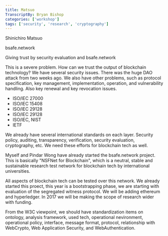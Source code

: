 ```yaml
---
title: Matsuo
TranscriptBy: Bryan Bishop
categories: ['workshop']
tags: ['security', 'research', 'cryptography']
---
```


Shinichiro Matsuo

bsafe.network

Giving trust by security evaluation and bsafe.network

This is a severe problem. How can we trust the output of blockchain technology? We have several security issues. There was the huge DAO attack from two weeks ago. We also have other problems, such as protocol specification, key management, implementation, operation, and vulnerability handling. Also key renewal and key revocation issues.

* ISO/IEC 27000
* ISO/IEC 15408
* ISO/IEC 29128
* ISO/IEC 29128
* ISO/IEC, NIST
* IETF

We already have several international standards on each layer. Security policy, auditing, transparency, verification, security evaluation, cryptography, etc. We need these efforts for blockchain tech as well.

Myself and Pindar Wong have already started the bsafe.network project. This is basically "NSFNet for Blockchain", which is a neutral, stable and sustainable research test network for blockchain tech by international universities.

All aspects of blockchain tech can be tested over this network. We already started this proect, this year is a bootstrapping phase, we are starting with evaluation of the segregated witness protocol. We will be adding ethereum and hyperledger. In 2017 we will be making the scope of research wider with funding.

From the W3C viewpoint, we should have standardization items on ontology, analysis framework, used tech, operational nevironment, operational policy, interface, message format, protocol, relationship with WebCrypto, Web Application Security, and WebAuthentication.
